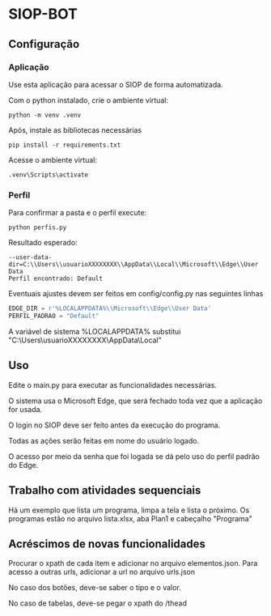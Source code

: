 # SIOP-BOT

## Configuração

### Aplicação
Use esta aplicação para acessar o SIOP de forma automatizada.

Com o python instalado, crie o ambiente virtual:

```shell
python -m venv .venv
```

Após, instale as bibliotecas necessárias

```shell
pip install -r requirements.txt
```

Acesse o ambiente virtual:

```shell
.venv\Scripts\activate
```

### Perfil

Para confirmar a pasta e o perfil execute:
```shell
python perfis.py
```

Resultado esperado:

```shell
--user-data-dir=C:\\Users\\usuarioXXXXXXXX\\AppData\\Local\\Microsoft\\Edge\\User Data
Perfil encontrado: Default
```

Eventuais ajustes devem ser feitos em config/config.py nas seguintes linhas

```python
EDGE_DIR = r'%LOCALAPPDATA%\\Microsoft\\Edge\\User Data'
PERFIL_PADRAO = "Default"
```
A variável de sistema %LOCALAPPDATA% substitui "C:\\Users\\usuarioXXXXXXXX\\AppData\\Local"

## Uso

Edite o main.py para executar as funcionalidades necessárias.

O sistema usa o Microsoft Edge, que será fechado toda vez que a aplicação for usada.

O login no SIOP deve ser feito antes da execução do programa.

Todas as ações serão feitas em nome do usuário logado.

O acesso por meio da senha que foi logada se dá pelo uso do perfil padrão do Edge. 


## Trabalho com atividades sequenciais

Há um exemplo que lista um programa, limpa a tela e lista o próximo.
Os programas estão no arquivo lista.xlsx, aba Plan1 e cabeçalho "Programa"


## Acréscimos de novas funcionalidades

Procurar o xpath de cada item e adicionar no arquivo elementos.json.
Para acesso a outras urls, adicionar a url no arquivo urls.json

No caso dos botões, deve-se saber o tipo e o valor.

No caso de tabelas, deve-se pegar o xpath do /thead